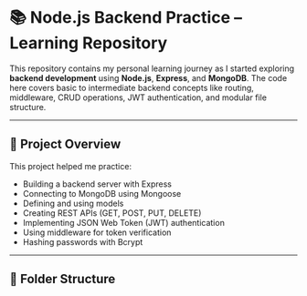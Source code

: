 # 📚 Node.js Backend Practice – Learning Repository

This repository contains my personal learning journey as I started exploring **backend development** using **Node.js**, **Express**, and **MongoDB**. The code here covers basic to intermediate backend concepts like routing, middleware, CRUD operations, JWT authentication, and modular file structure.

---

## 🚀 Project Overview

This project helped me practice:

- Building a backend server with Express
- Connecting to MongoDB using Mongoose
- Defining and using models
- Creating REST APIs (GET, POST, PUT, DELETE)
- Implementing JSON Web Token (JWT) authentication
- Using middleware for token verification
- Hashing passwords with Bcrypt

---

## 📂 Folder Structure

